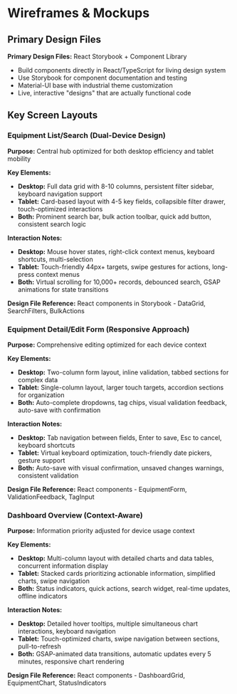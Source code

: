 # Wireframes & Mockups

## Primary Design Files

**Primary Design Files:** React Storybook + Component Library
- Build components directly in React/TypeScript for living design system
- Use Storybook for component documentation and testing
- Material-UI base with industrial theme customization
- Live, interactive "designs" that are actually functional code

## Key Screen Layouts

### Equipment List/Search (Dual-Device Design)

**Purpose:** Central hub optimized for both desktop efficiency and tablet mobility

**Key Elements:**
- **Desktop:** Full data grid with 8-10 columns, persistent filter sidebar, keyboard navigation support
- **Tablet:** Card-based layout with 4-5 key fields, collapsible filter drawer, touch-optimized interactions
- **Both:** Prominent search bar, bulk action toolbar, quick add button, consistent search logic

**Interaction Notes:**
- **Desktop:** Mouse hover states, right-click context menus, keyboard shortcuts, multi-selection
- **Tablet:** Touch-friendly 44px+ targets, swipe gestures for actions, long-press context menus
- **Both:** Virtual scrolling for 10,000+ records, debounced search, GSAP animations for state transitions

**Design File Reference:** React components in Storybook - DataGrid, SearchFilters, BulkActions

### Equipment Detail/Edit Form (Responsive Approach)

**Purpose:** Comprehensive editing optimized for each device context

**Key Elements:**
- **Desktop:** Two-column form layout, inline validation, tabbed sections for complex data
- **Tablet:** Single-column layout, larger touch targets, accordion sections for organization
- **Both:** Auto-complete dropdowns, tag chips, visual validation feedback, auto-save with confirmation

**Interaction Notes:**
- **Desktop:** Tab navigation between fields, Enter to save, Esc to cancel, keyboard shortcuts
- **Tablet:** Virtual keyboard optimization, touch-friendly date pickers, gesture support
- **Both:** Auto-save with visual confirmation, unsaved changes warnings, consistent validation

**Design File Reference:** React components - EquipmentForm, ValidationFeedback, TagInput

### Dashboard Overview (Context-Aware)

**Purpose:** Information priority adjusted for device usage context

**Key Elements:**
- **Desktop:** Multi-column layout with detailed charts and data tables, concurrent information display
- **Tablet:** Stacked cards prioritizing actionable information, simplified charts, swipe navigation
- **Both:** Status indicators, quick actions, search widget, real-time updates, offline indicators

**Interaction Notes:**
- **Desktop:** Detailed hover tooltips, multiple simultaneous chart interactions, keyboard navigation
- **Tablet:** Touch-optimized charts, swipe navigation between sections, pull-to-refresh
- **Both:** GSAP-animated data transitions, automatic updates every 5 minutes, responsive chart rendering

**Design File Reference:** React components - DashboardGrid, EquipmentChart, StatusIndicators
